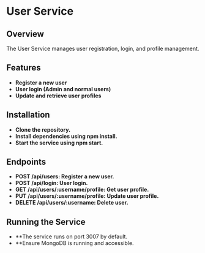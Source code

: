 # User Service 

## Overview

The User Service manages user registration, login, and profile management.

## Features

- **Register a new user**
- **User login (Admin and normal users)**
- **Update and retrieve user profiles**

## Installation

- **Clone the repository.**
- **Install dependencies using npm install.**
- **Start the service using npm start.**

## Endpoints

- **POST /api/users: Register a new user.**
- **POST /api/login: User login.**
- **GET /api/users/:username/profile: Get user profile.**
- **PUT /api/users/:username/profile: Update user profile.**
- **DELETE /api/users/:username: Delete user.**

## Running the Service

- **The service runs on port 3007 by default.
- **Ensure MongoDB is running and accessible.